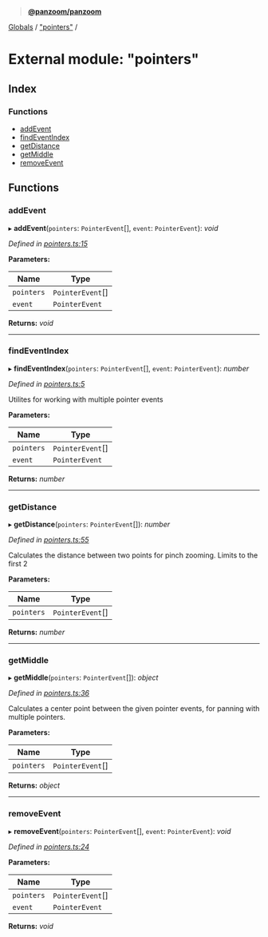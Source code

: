 > **[@panzoom/panzoom](../README.md)**

[Globals](../globals.md) / ["pointers"](_pointers_.md) /

# External module: "pointers"

## Index

### Functions

* [addEvent](_pointers_.md#addevent)
* [findEventIndex](_pointers_.md#findeventindex)
* [getDistance](_pointers_.md#getdistance)
* [getMiddle](_pointers_.md#getmiddle)
* [removeEvent](_pointers_.md#removeevent)

## Functions

###  addEvent

▸ **addEvent**(`pointers`: `PointerEvent`[], `event`: `PointerEvent`): *void*

*Defined in [pointers.ts:15](https://github.com/timmywil/panzoom/blob/65a9a10/src/pointers.ts#L15)*

**Parameters:**

Name | Type |
------ | ------ |
`pointers` | `PointerEvent`[] |
`event` | `PointerEvent` |

**Returns:** *void*

___

###  findEventIndex

▸ **findEventIndex**(`pointers`: `PointerEvent`[], `event`: `PointerEvent`): *number*

*Defined in [pointers.ts:5](https://github.com/timmywil/panzoom/blob/65a9a10/src/pointers.ts#L5)*

Utilites for working with multiple pointer events

**Parameters:**

Name | Type |
------ | ------ |
`pointers` | `PointerEvent`[] |
`event` | `PointerEvent` |

**Returns:** *number*

___

###  getDistance

▸ **getDistance**(`pointers`: `PointerEvent`[]): *number*

*Defined in [pointers.ts:55](https://github.com/timmywil/panzoom/blob/65a9a10/src/pointers.ts#L55)*

Calculates the distance between two points
for pinch zooming.
Limits to the first 2

**Parameters:**

Name | Type |
------ | ------ |
`pointers` | `PointerEvent`[] |

**Returns:** *number*

___

###  getMiddle

▸ **getMiddle**(`pointers`: `PointerEvent`[]): *object*

*Defined in [pointers.ts:36](https://github.com/timmywil/panzoom/blob/65a9a10/src/pointers.ts#L36)*

Calculates a center point between
the given pointer events, for panning
with multiple pointers.

**Parameters:**

Name | Type |
------ | ------ |
`pointers` | `PointerEvent`[] |

**Returns:** *object*

___

###  removeEvent

▸ **removeEvent**(`pointers`: `PointerEvent`[], `event`: `PointerEvent`): *void*

*Defined in [pointers.ts:24](https://github.com/timmywil/panzoom/blob/65a9a10/src/pointers.ts#L24)*

**Parameters:**

Name | Type |
------ | ------ |
`pointers` | `PointerEvent`[] |
`event` | `PointerEvent` |

**Returns:** *void*